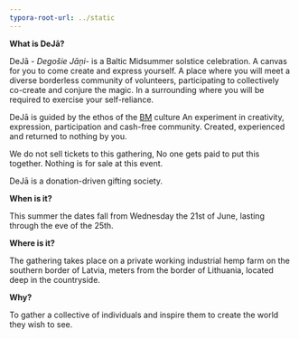 ```yaml
---
typora-root-url: ../static
---
```


**What is DeJā?**

DeJā - *Degošie Jāņi*- is a Baltic Midsummer solstice celebration.  A  canvas for you to come create and express yourself.  A place where you will meet a diverse borderless community of volunteers, participating to collectively co-create and conjure the magic.  In a surrounding where you will be required to exercise your self-reliance. 

DeJā is guided by the ethos of the [BM](burningman.org) culture An experiment in creativity, expression, participation and cash-free community.  Created, experienced and returned to nothing by you.  

We do not sell tickets to this gathering, No one gets paid to put this together. Nothing is for sale at this event. 

DeJā is a donation-driven gifting society. 

**When is it?**

This summer the dates fall from Wednesday the 21st of June, lasting through the eve of the 25th.

**Where is it?**

The gathering takes place on a private working industrial hemp farm on the southern border of Latvia, meters from the border of Lithuania, located deep in the countryside.  

**Why?**

To gather a collective of individuals and inspire them to create the world they wish to see.